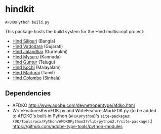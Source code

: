 # hindkit

`AFDKOPython build.py`

This package hosts the build system for the Hind multiscript project:

- [Hind Siliguri](https://github.com/itfoundry/hind-siliguri) (Bangla)
- [Hind Vadodara](https://github.com/itfoundry/hind-vadodara) (Gujarati)
- [Hind Jalandhar](https://github.com/itfoundry/hind-jalandhar) (Gurmukhi)
- [Hind Mysuru](https://github.com/itfoundry/hind-mysuru) (Kannada)
- [Hind Guntur](https://github.com/itfoundry/hind-guntur) (Telugu)
- [Hind Kochi](https://github.com/itfoundry/hind-kochi) (Malayalam)
- [Hind Madurai](https://github.com/itfoundry/hind-madurai) (Tamil)
- [Hind Colombo](https://github.com/itfoundry/hind-colombo) (Sinhala)

## Dependencies

- AFDKO http://www.adobe.com/devnet/opentype/afdko.html
- WriteFeaturesKernFDK.py and WriteFeaturesMarkFDK.py (to be added to AFDKO's built-in Python (`AFDKOPython`)'s `site-packages`: `FDK/Tools/osx/Python/AFDKOPython27/lib/python2.7/site-packages`.) https://github.com/adobe-type-tools/python-modules
